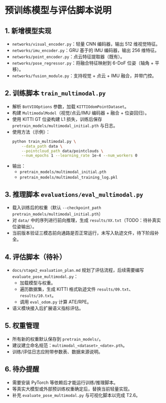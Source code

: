 ﻿# 预训练模型与评估脚本说明

## 1. 新增模型实现
- `networks/visual_encoder.py`：轻量 CNN 编码器，输出 512 维视觉特征。
- `networks/imu_encoder.py`：GRU 基于的 IMU 编码器，输出 256 维特征。
- `networks/point_encoder.py`：点云特征提取器（既有）。
- `networks/pose_regressor.py`：将融合特征映射到 6-DoF 位姿（轴角 + 平移）。
- `networks/fusion_module.py`：支持视觉 + 点云 + IMU 融合，并带门控。

## 2. 训练脚本 `train_multimodal.py`
- 解析 `BotVIOOptions` 参数，加载 `KITTIOdomPointDataset`。
- 构建 `MultimodalModel`（视觉/点云/IMU 编码器 + 融合 + 位姿回归）。
- 使用 KITTI GT 位姿构建 L1 损失，训练后保存 `pretrain_models/multimodal_initial.pth` 与日志。
- 使用方法（示例）：
  ```bash
  python train_multimodal.py \
      --data_path data \
      --pointcloud_path data/pointclouds \
      --num_epochs 1 --learning_rate 1e-4 --num_workers 0
  ```
- 输出：
  - `pretrain_models/multimodal_initial.pth`
  - `pretrain_models/multimodal_training_log.pkl`

## 3. 推理脚本 `evaluations/eval_multimodal.py`
- 载入训练后的权重（默认 `--checkpoint_path pretrain_models/multimodal_initial.pth`）
- 对 `data/` 中的序列进行前向推理，生成 `results/XX.txt`（TODO：待补真实位姿输出）。
- 当前版本验证三模态前向通路是否正常运行，未写入轨迹文件，待下阶段补全。

## 4. 评估脚本（待补）
- `docs/stage2_evaluation_plan.md` 规划了评估流程，后续需要编写 `evaluate_pose_multimodal.py`：
  - 加载模型与权重。
  - 遍历数据集，生成 KITTI 格式轨迹文件 `results/09.txt`、`results/10.txt`。
  - 调用 `eval_odom.py` 计算 ATE/RPE。
- 语义模块接入后扩展语义指标评估。

## 5. 权重管理
- 所有新的权重默认保存到 `pretrain_models/`。
- 建议建立命名规范：`multimodal_<dataset>_<date>.pth`。
- 训练/评估日志应附带参数表、数据来源说明。

## 6. 待办提醒
- 需要安装 PyTorch 等依赖后才能运行训练/推理脚本。
- 等真实大模型或外部预训练权重确定后，替换当前轻量实现。
- 补充 `evaluate_pose_multimodal.py` 与可视化脚本以完成 T2.6。
